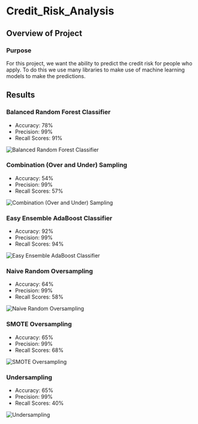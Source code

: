 # Credit_Risk_Analysis

## Overview of Project

### Purpose
For this project, we want the ability to predict the credit risk for people who apply. To do this we use many libraries to make use of machine learning models to make the predictions. 

## Results
### Balanced Random Forest Classifier
- Accuracy: 78%
- Precision: 99%
- Recall Scores: 91%

![Balanced Random Forest Classifier]( https://github.com/Robeliom15/Credit_Risk_Analysis/blob/main/images/Balanced%20Random%20Forest%20Classifier.png?raw=true)

### Combination (Over and Under) Sampling
- Accuracy: 54%
- Precision: 99%
- Recall Scores: 57%

![Combination (Over and Under) Sampling]( https://github.com/Robeliom15/Credit_Risk_Analysis/blob/main/images/Combination%20(Over%20and%20Under)%20Sampling.png?raw=true)

### Easy Ensemble AdaBoost Classifier
- Accuracy: 92%
- Precision: 99%
- Recall Scores: 94%

![Easy Ensemble AdaBoost Classifier]( https://github.com/Robeliom15/Credit_Risk_Analysis/blob/main/images/Easy%20Ensemble%20AdaBoost%20Classifier.png?raw=true)

### Naive Random Oversampling
- Accuracy: 64%
- Precision: 99%
- Recall Scores: 58%

![Naive Random Oversampling]( https://github.com/Robeliom15/Credit_Risk_Analysis/blob/main/images/Naive%20Random%20Oversampling.png?raw=true)

### SMOTE Oversampling
- Accuracy: 65%
- Precision: 99%
- Recall Scores: 68%

![SMOTE Oversampling]( https://github.com/Robeliom15/Credit_Risk_Analysis/blob/main/images/SMOTE%20Oversampling.png?raw=true)

### Undersampling
- Accuracy: 65%
- Precision: 99%
- Recall Scores: 40%

![Undersampling]( https://github.com/Robeliom15/Credit_Risk_Analysis/blob/main/images/Undersampling.png?raw=true)

